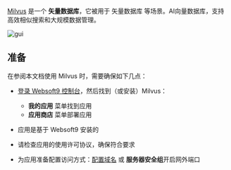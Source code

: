 [Milvus](https://milvus.io/) 是一个 **矢量数据库**，它被用于 矢量数据库  等场景。AI向量数据库，支持高效相似搜索和大规模数据管理。


![gui](http://libs.websoft9.com/Websoft9/DocsPicture/zh/milvus/milvus-ui-websoft9.png)


## 准备

在参阅本文档使用 Milvus 时，需要确保如下几点：

- [登录 Websoft9 控制台](./login-console)，然后找到（或安装）Milvus：
  - **我的应用** 菜单找到应用 
  - **应用商店** 菜单部署应用

- 应用是基于 Websoft9 安装的

- 请检查应用的使用许可协议，确保符合要求


- 为应用准备配置访问方式：[配置域名](./domain-set) 或 **服务器安全组**开启网外端口